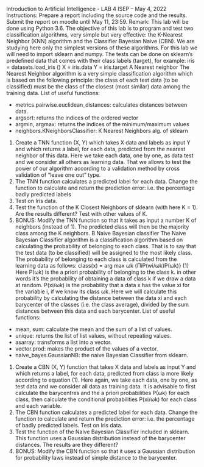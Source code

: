 Introduction to Artificial Intelligence - LAB 4
ISEP – May 4, 2022
Instructions: Prepare a report including the source code and the
results. Submit the report on moodle until May 11, 23:59.
Remark: This lab will be done using Python 3.6.
The objective of this lab is to program and test two classification algorithms,
very simple but very effective: the K-Nearest Neighbor (KNN) algorithm and the
Classifier Bayesian Naive (CBN). We are studying here only the simplest versions
of these algorithms. For this lab we will need to import sklearn and numpy. The
tests can be done on sklearn’s predefined data that comes with their class labels
(target), for example:
iris = datasets.load_iris ()
X = iris.data
Y = iris.target
A Nearest neighbor
The Nearest Neighbor algorithm is a very simple classification algorithm which is
based on the following principle: the class of each test data (to be classified) must
be the class of the closest (most similar) data among the training data. List of
useful functions:
- metrics.pairwise.euclidean_distances: calculates distances between data.
- argsort: returns the indices of the ordered vector
- argmin, argmax: returns the indices of the minimum/maximum values
- neighbors.KNeighborsClassifier: K Nearest Neighbors alg. of sklearn
1. Create a TNN function (X, Y) which takes X data and labels as input Y and
which returns a label, for each data, predicted from the nearest neighbor of
this data. Here we take each data, one by one, as data test and we consider
all others as learning data. That we allows to test the power of our algorithm
according to a validation method by cross validation of “leave one out” type.
2. The TNN function calculates a predicted label for each data. Change the
function to calculate and return the prediction error: i.e. the percentage
badly predicted labels
3. Test on Iris data.
4. Test the function of the K Closest Neighbors of sklearn (with here K = 1).
Are the results different? Test with other values of K.
5. BONUS: Modify the TNN function so that it takes as input a number K of
neighbors (instead of 1). The predicted class will then be the majority class
among the K neighbors.
B Naive Bayesian classifier
The Naive Bayesian Classifier algorithm is a classification algorithm based on
calculating the probability of belonging to each class. That is to say that the test
data (to be classified) will be assigned to the most likely class. The probability of
belonging to each class is calculated from the learning data as follows:
class(x) = arg max
ωk
{ΠiP(wi/ωk)P(ωk)} (1)
Here P(ωk) is the a priori probability of belonging to the class k. in other words
it’s the probability of obtaining a data of class k if we draw a data at random.
P(xi/ωk) is the probability that a data x has the value xi
for the variable i, if
we know its class ωk. Here we will calculate this probability by calculating the
distance between the data xi and each barycenter of the classes (i.e. the class
average), divided by the sum distances between this data and each barycenter.
List of useful functions:
- mean, sum: calculate the mean and the sum of a list of values.
- unique: returns the list of list values, without repeating values.
- asarray: transforms a list into a vector.
- vector.prod: makes the product of the values of a vector.
- naive_bayes.GaussianNB: the naive Bayesian Classifier from sklearn.
1. Create a CBN (X, Y) function that takes X data and labels as input Y
and which returns a label, for each data, predicted from class la more likely
according to equation (1). Here again, we take each data, one by one, as
test data and we consider all data as training data. It is advisable to first
calculate the barycentres and the a priori probabilities P(ωk) for each class,
then calculate the conditional probabilities P(xi/ωk) for each class and each
variable.
2. The CBN function calculates a predicted label for each data. Change the
function to calculate and return the prediction error: i.e. the percentage of
badly predicted labels. Test on Iris data.
3. Test the function of the Naive Bayesian Classifier included in sklearn. This
function uses a Gaussian distribution instead of the barycenter distances.
The results are they different?
4. BONUS: Modify the CBN function so that it uses a Gaussian distribution
for probability laws instead of simple distance to the barycenter.
